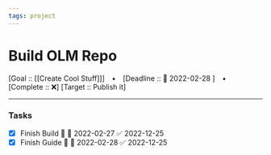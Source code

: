 ```yaml
---
tags: project
---
```

# Build OLM Repo

[Goal :: [[Create Cool Stuff]]]  ⠀•⠀ [Deadline :: 📅 2022-02-28 ] ⠀•⠀ [Complete :: ❌]
[Target :: Publish it]


---
### Tasks
- [x] Finish Build 🔼 📅 2022-02-27 ✅ 2022-12-25
- [x] Finish Guide 🔼 📅 2022-02-28 ✅ 2022-12-25